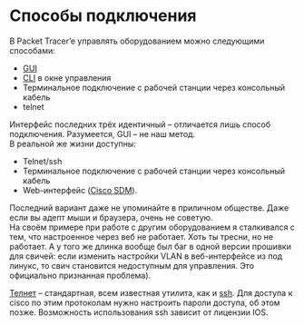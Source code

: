 # Способы подключения

 В Packet Tracer’e управлять оборудованием можно следующими способами:

* [GUI](http://ru.wikipedia.org/wiki/%D0%93%D1%80%D0%B0%D1%84%D0%B8%D1%87%D0%B5%D1%81%D0%BA%D0%B8%D0%B9_%D0%B8%D0%BD%D1%82%D0%B5%D1%80%D1%84%D0%B5%D0%B9%D1%81_%D0%BF%D0%BE%D0%BB%D1%8C%D0%B7%D0%BE%D0%B2%D0%B0%D1%82%D0%B5%D0%BB%D1%8F)
* [CLI](http://ru.wikipedia.org/wiki/%D0%98%D0%BD%D1%82%D0%B5%D1%80%D1%84%D0%B5%D0%B9%D1%81_%D0%BA%D0%BE%D0%BC%D0%B0%D0%BD%D0%B4%D0%BD%D0%BE%D0%B9_%D1%81%D1%82%D1%80%D0%BE%D0%BA%D0%B8) в окне управления
* Терминальное подключение с рабочей станции через консольный кабель
* telnet

Интерфейс последних трёх идентичный – отличается лишь способ подключения. Разумеется, GUI – не наш метод.  
В реальной же жизни доступны: 

* Telnet/ssh
* Терминальное подключение с рабочей станции через консольный кабель
* Web-интерфейс \([Cisco SDM](http://www.cisco.com/global/RU/products/sw/secursw/ps5318/index.shtml)\).

Последний вариант даже не упоминайте в приличном обществе. Даже если вы адепт мыши и браузера, очень не советую.  
На своём примере при работе с другим оборудованием я сталкивался с тем, что настроенное через веб не работает. Хоть ты тресни, но не работает. А у того же длинка вообще был баг в одной версии прошивки для свичей: если изменить настройки VLAN в веб-интерфейсе из под линукс, то свич становится недоступным для управления. Это официально признанная проблема\).  
  
[Телнет](http://ru.wikipedia.org/wiki/Telnet) – стандартная, всем известная утилита, как и [ssh](http://ru.wikipedia.org/wiki/SSH). Для доступа к cisco по этим протоколам нужно настроить пароли доступа, об этом позже. Возможность использования ssh зависит от лицензии IOS. 

